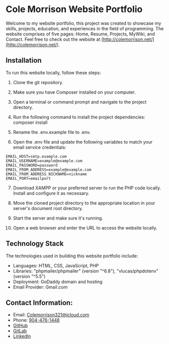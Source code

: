 # Cole Morrison Website Portfolio

Welcome to my website portfolio, this project was created to showcase my skills, projects, education, and experiences in the field of programming. The website comprises of five pages: Home, Resume, Projects, MyWiki, and Contact.
Feel free to check out the website at [http://colemorrison.net/](http://colemorrison.net/).

## Installation

To run this website locally, follow these steps:

1. Clone the git repository.

2. Make sure you have Composer installed on your computer.

3. Open a terminal or command prompt and navigate to the project directory.

4. Run the following command to install the project dependencies:
   composer install

5. Rename the .env.example file to .env.

6. Open the .env file and update the following variables to match your email service credentials:

```dotenv
EMAIL_HOST=smtp.example.com
EMAIL_USERNAME=example@example.com
EMAIL_PASSWORD=password
EMAIL_FROM_ADDRESS=example@example.com
EMAIL_FROM_ADDRESS_NICKNAME=nickname
EMAIL_PORT=emailport
```

7. Download XAMPP or your preferred server to run the PHP code locally. Install and configure it as necessary.

8. Move the cloned project directory to the appropriate location in your server's document root directory.

9. Start the server and make sure it's running.

10. Open a web browser and enter the URL to access the website locally.

## Technology Stack

The technologies used in building this website portfolio include:

- Languages: HTML, CSS, JavaScript, PHP
- Libraries: "phpmailer/phpmailer" (version "^6.8"), "vlucas/phpdotenv" (version "^5.5")
- Deployment: GoDaddy domain and hosting
- Email Provider: Gmail.com

## Contact Information:

- Email: [Colemorrison321@icloud.com](mailto:Colemorrison321@icloud.com)
- Phone: [904-476-1448](tel:904-476-1448)
- [GitHub](https://github.com/colemorrison)
- [GitLab](https://gitlab.com/colemorrison)
- [LinkedIn](https://www.linkedin.com/in/cole-morrison-b7645a27a/)
